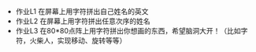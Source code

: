* 作业L1 在屏幕上用字符拼出自己姓名的英文
* 作业L2 在屏幕上用字符拼出任意次序的姓名
* 作业L3 在80*80点阵上用字符拼出你想画的东西，希望脑洞大开！（比如字符，火柴人，实现移动、旋转等等）